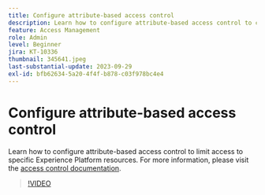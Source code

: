 ```yaml
---
title: Configure attribute-based access control
description: Learn how to configure attribute-based access control to control access to specific Experience Platform resources.
feature: Access Management
role: Admin
level: Beginner
jira: KT-10336
thumbnail: 345641.jpeg
last-substantial-update: 2023-09-29
exl-id: bfb62634-5a20-4f4f-b878-c03f978bc4e4
---
```

# Configure attribute-based access control

Learn how to configure attribute-based access control to limit access to specific Experience Platform resources. For more information, please visit the [access control documentation](https://experienceleague.adobe.com/docs/experience-platform/access-control/abac/overview.html).

>[!VIDEO](https://video.tv.adobe.com/v/345641?learn=on)
